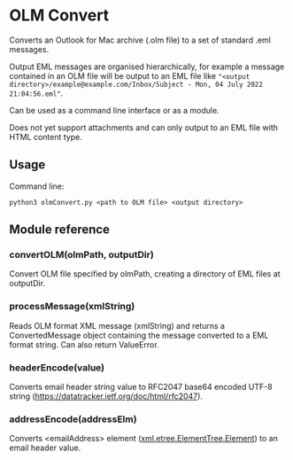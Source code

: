 # OLM Convert

Converts an Outlook for Mac archive (.olm file) to a set of standard .eml messages. 

Output EML messages are organised hierarchically, for example a message contained in an OLM file will be output to an EML file like `"<output directory>/example@example.com/Inbox/Subject - Mon, 04 July 2022 21:04:56.eml"`.

Can be used as a command line interface or as a module.

Does not yet support attachments and can only output to an EML file with HTML content type.

## Usage

Command line:
```
python3 olmConvert.py <path to OLM file> <output directory>
```

## Module reference


### convertOLM(olmPath, outputDir)
Convert OLM file specified by olmPath, creating a directory of EML files at outputDir.

### processMessage(xmlString)
Reads OLM format XML message (xmlString) and returns a ConvertedMessage object containing the message converted to a EML format string. Can also return ValueError.

### headerEncode(value)
Converts email header string value to RFC2047 base64 encoded UTF-8 string (<https://datatracker.ietf.org/doc/html/rfc2047>).

### addressEncode(addressElm)
Converts &lt;emailAddress&gt; element ([xml.etree.ElementTree.Element](https://docs.python.org/3/library/xml.etree.elementtree.html#xml.etree.ElementTree.Element)) to an email header value.
